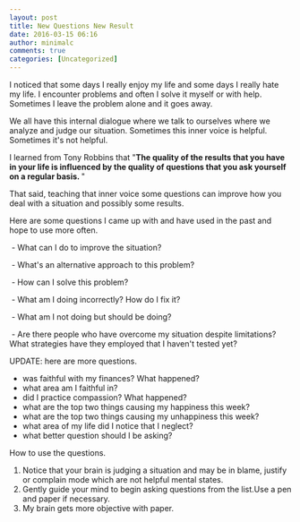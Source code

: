 ```yaml
---
layout: post
title: New Questions New Result
date: 2016-03-15 06:16
author: minimalc
comments: true
categories: [Uncategorized]
---
```

I noticed that some days I really enjoy my life and some days I really hate my life. I encounter problems and often I solve it myself or with help. Sometimes I leave the problem alone and it goes away.

We all have this internal dialogue where we talk to ourselves where we analyze and judge our situation. Sometimes this inner voice is helpful. Sometimes it's not helpful. 

I learned from Tony Robbins that "<strong>The quality of the results that you have in your life is influenced by the quality of questions that you ask yourself on a regular basis. </strong>"

That said, teaching that inner voice some questions can improve how you deal with a situation and possibly some results. 

Here are some questions I came up with and have used in the past and hope to use more often.

 - What can I do to improve the situation?

 - What's an alternative approach to this problem?

 - How can I solve this problem?

 - What am I doing incorrectly? How do I fix it?

 - What am I not doing but should be doing?

 - Are there people who have overcome my situation despite limitations? What strategies have they employed that I haven't tested yet?

UPDATE: here are more questions. 
- was faithful with my finances? What happened? 
- what area am I faithful in? 
- did I practice compassion? What happened? 
- what are the top two things causing my happiness this week? 
- what are the top two things causing my unhappiness this week? 
- what area of my life did I notice that I neglect? 
- what better question should I be asking?

How to use the questions.

<ol>
<li>Notice that your brain is judging a situation and may be in blame, justify or complain mode which are not helpful mental states. </li>
<li>Gently guide your mind to begin asking questions from the list.Use a pen and paper if necessary. </li>
<li>My brain gets more objective with paper. </li>
</ol>
